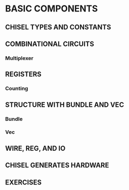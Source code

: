 # BASIC COMPONENTS
## CHISEL TYPES AND CONSTANTS 
## COMBINATIONAL CIRCUITS
### Multiplexer 
## REGISTERS
### Counting
## STRUCTURE WITH BUNDLE AND VEC
### Bundle
### Vec 
## WIRE, REG, AND IO
## CHISEL GENERATES HARDWARE 
## EXERCISES
